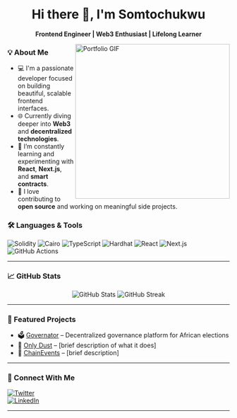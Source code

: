 <h1 align="center">Hi there 👋, I'm Somtochukwu</h1>

<p align="center">
  <strong>Frontend Engineer | Web3 Enthusiast | Lifelong Learner</strong>
</p>

<img 
  title="click me :)"
  alt="Portfolio GIF"
  align="right"
  src="https://somtochukwu-ko.vercel.app/portfolio.gif"
  width="350"
/>

### 💡 About Me

- 💻 I'm a passionate developer focused on building beautiful, scalable frontend interfaces.
- 🌐 Currently diving deeper into **Web3** and **decentralized technologies**.
- 🔭 I’m constantly learning and experimenting with **React**, **Next.js**, and **smart contracts**.
- 🚀 I love contributing to **open source** and working on meaningful side projects.


### 🛠️ Languages & Tools
![Solidity](https://img.shields.io/badge/Solidity-363636?style=for-the-badge&logo=solidity)
![Cairo](https://img.shields.io/badge/Cairo-000000?style=for-the-badge)
![TypeScript](https://img.shields.io/badge/TypeScript-3178C6?style=for-the-badge&logo=typescript)
![Hardhat](https://img.shields.io/badge/Hardhat-FFCC00?style=for-the-badge&logo=ethereum)
![React](https://img.shields.io/badge/React-61DAFB?style=for-the-badge&logo=react)
![Next.js](https://img.shields.io/badge/Next.js-000?style=for-the-badge&logo=next.js)
![GitHub Actions](https://img.shields.io/badge/GitHub_Actions-2088FF?style=for-the-badge&logo=github-actions)

---

### 📈 GitHub Stats

<p align="center">
  <img src="https://github-readme-stats.vercel.app/api?username=soomtochukwu&show_icons=true&theme=github_dark" alt="GitHub Stats" />
  <img src="https://github-readme-streak-stats.herokuapp.com/?user=soomtochukwu&theme=github-dark" alt="GitHub Streak" />
</p>

---

### 🚀 Featured Projects

- 🗳️ [Governator](https://github.com/soomtochukwu/governator) – Decentralized governance platform for African elections  
- 🧪 [Only Dust](https://github.com/soomtochukwu/only-dust) – [brief description of what it does]  
- 📡 [ChainEvents](https://github.com/soomtochukwu/chainevents-contracts) – [brief description]

---

### 🔗 Connect With Me

[![Twitter](https://img.shields.io/badge/Twitter-%231DA1F2.svg?style=for-the-badge&logo=twitter&logoColor=white)](https://twitter.com/YOUR_HANDLE)  
[![LinkedIn](https://img.shields.io/badge/LinkedIn-%230077B5.svg?style=for-the-badge&logo=linkedin&logoColor=white)](https://linkedin.com/in/YOUR_HANDLE)

---

<!-- Add a visitor counter if you want -->
<!-- ![Profile Views](https://komarev.com/ghpvc/?username=soomtochukwu&color=blue) -->
